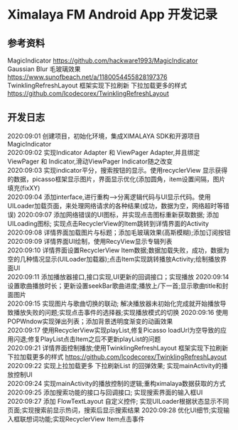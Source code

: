 # Ximalaya FM Android App 开发记录
## 参考资料  
  MagicIndicator https://github.com/hackware1993/MagicIndicator   
  Gaussian Blur 毛玻璃效果 https://www.sunofbeach.net/a/1180054455828197376  
  TwinklingRefreshLayout 框架实现下拉刷新 下拉加载更多的样式 https://github.com/lcodecorex/TwinklingRefreshLayout 
  
## 开发日志
  2020:09:01 创建项目，初始化环境，集成XIMALAYA SDK和开源项目MagicIndicator  
  2020:09:02 实现Indicator Adapter 和 ViewPager Adapter,并且绑定ViewPager 和 Indicator,滑动ViewPager Indicator随之改变  
  2020:09:03 实现indicator平分，搜索按钮的显示。使用recyclerView 显示获得的数据，picasso框架显示图片，界面显示优化(添加圆角，item设置间隔，图片填充(fixXY)  
  2020:09:04 添加interface,进行重构-->分离逻辑代码与UI显示代码。使用UILoader加载页面，来处理网络请求的各种结果(成功，数据为空，网络超时等错误) 
  2020:09:07 添加网络错误的UI图标，并实现点击图标重新获取数据; 添加UILoading图标; 实现点击RecyclerView的Item跳转到详情界面的Activity  
  2020:09:08 详情界面加载图片与标题；添加毛玻璃效果(高斯模糊);添加订阅按钮  
  2020:09:09 详情界面UI绘制，使用RecyView显示专辑列表  
  2020:09:10 详情界面设置RecyclerView Item数据;数据加载失败，成功，数据为空的几种情况显示(UILoader加载器);点击Item实现跳转播放Activity;绘制播放界面UI  
  2020:09:11 添加播放器接口,接口实现,UI更新的回调接口；实现播放
  2020:09:14 设置歌曲播放时长；更新设置seekBar歌曲进度;播放上/下一首;显示歌曲title和封面图片  
  2020:09:15 实现图片与歌曲切换的联动; 解决播放器未初始化完成就开始播放导致播放失败的问题;实现点击事件的选择器;实现播放模式的切换
  2020:09:16 使用POPWndow实现弹出列表；添加背景透明度渐变的动画效果  
  2020:09:17 使用RecyclerView实现playList,修复Picasso loadUrl为空导致的应用闪退;修复PlayList点击Item之后不更新playList的问题  
  2020:09:21 详情界面控制播放;使用TwinklingRefreshLayout 框架实现下拉刷新 下拉加载更多的样式 https://github.com/lcodecorex/TwinklingRefreshLayout 
  2020:09:22 实现上拉加载更多 下拉刷新List 的回弹效果; 实现mainActivity的播放控制UI   
  2020:09:24 实现mainActivity的播放控制的逻辑;重构ximalaya数据获取的方式  
  2020:09:25 添加搜索功能的接口与回调接口; 实现搜索界面的输入框UI  
  2020:09:27 添加 FlowTextLayout 自定义控件; 实现UILoader根据状态显示不同页面;实现搜索前显示热词，搜索后显示搜索结果
  2020:09:28 优化UI细节;实现输入框联想词功能;实现RecyclerView Item点击事件
  
  
